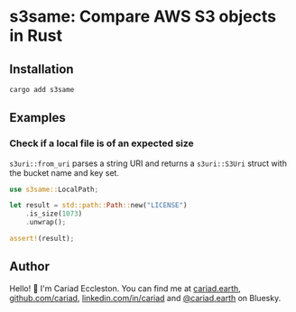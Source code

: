 # s3same: Compare AWS S3 objects in Rust

## Installation

```bash
cargo add s3same
```

## Examples

### Check if a local file is of an expected size

`s3uri::from_uri` parses a string URI and returns a `s3uri::S3Uri` struct with the bucket name and key set.

```rust
use s3same::LocalPath;

let result = std::path::Path::new("LICENSE")
    .is_size(1073)
    .unwrap();

assert!(result);
```

## Author

Hello! 👋 I'm Cariad Eccleston. You can find me at [cariad.earth](https://www.cariad.earth), [github.com/cariad](https://github.com/cariad), [linkedin.com/in/cariad](https://linkedin.com/in/cariad) and [@cariad.earth](https://bsky.app/profile/cariad.earth) on Bluesky.
